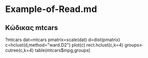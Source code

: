 # Example-of-Read.md
## Κώδικας mtcars
?mtcars
dat=mtcars
pmatrix=scale(dat)
d=dist(pmatrix)
c=hclust(d,method="ward.D2")
plot(c)
rect.hclust(c,k=4)
groups<-cutree(c,k=4)
table(mtcars$mpg,groups)
